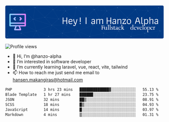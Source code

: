 ![Header](./github-header-image.png)

![Profile views](https://gpvc.arturio.dev/hanzo-alpha)

- 👋 Hi, I’m @hanzo-alpha
- 👀 I’m interested in software developer
- 🌱 I’m currently learning laravel, vue, react, vite, tailwind
- 📫 How to reach me just send me email to hansen.makangiras@hotmail.com 

<!---
hanzo-alpha/hanzo-alpha is a ✨ special ✨ repository because its `README.md` (this file) appears on your GitHub profile.
You can click the Preview link to take a look at your changes.
--->

<!--START_SECTION:waka-->

```text
PHP              3 hrs 23 mins   █████████████▓░░░░░░░░░░░   55.13 %
Blade Template   1 hr 27 mins    ██████░░░░░░░░░░░░░░░░░░░   23.75 %
JSON             32 mins         ██▒░░░░░░░░░░░░░░░░░░░░░░   08.91 %
SCSS             18 mins         █▒░░░░░░░░░░░░░░░░░░░░░░░   04.93 %
JavaScript       14 mins         █░░░░░░░░░░░░░░░░░░░░░░░░   03.97 %
Markdown         4 mins          ▒░░░░░░░░░░░░░░░░░░░░░░░░   01.31 %
```

<!--END_SECTION:waka-->
